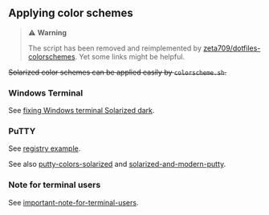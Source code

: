 Applying color schemes
----------------------

> :warning: **Warning**
>
> The script has been removed and reimplemented by [zeta709/dotfiles-colorschemes](https://github.com/zeta709/dotfiles-colorschemes).
> Yet some links might be helpful.

~~Solarized color schemes can be applied easily by `colorscheme.sh`.~~


### Windows Terminal

See [fixing Windows terminal Solarized dark](https://gist.github.com/zeta709/823deda7e0685739f5642c3bfe100919).

### PuTTY

See [registry example](https://gist.github.com/zeta709/edbbe8cfc50b3b81fb9ab8d64b2620bd).

See also [putty-colors-solarized](https://github.com/altercation/solarized/tree/master/putty-colors-solarized)
and [solarized-and-modern-putty](https://github.com/jblaine/solarized-and-modern-putty).

### Note for terminal users

See [important-note-for-terminal-users](https://github.com/altercation/vim-colors-solarized#important-note-for-terminal-users).

